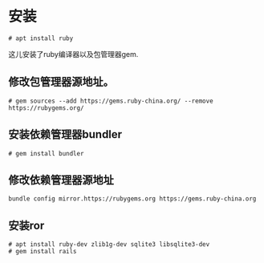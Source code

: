 安装
===
```
# apt install ruby
```

这儿安装了ruby编译器以及包管理器gem.

## 修改包管理器源地址。
```
# gem sources --add https://gems.ruby-china.org/ --remove https://rubygems.org/

```
## 安装依赖管理器bundler
```
# gem install bundler
```

## 修改依赖管理器源地址
```
bundle config mirror.https://rubygems.org https://gems.ruby-china.org
```

## 安装ror
```
# apt install ruby-dev zlib1g-dev sqlite3 libsqlite3-dev
# gem install rails
```